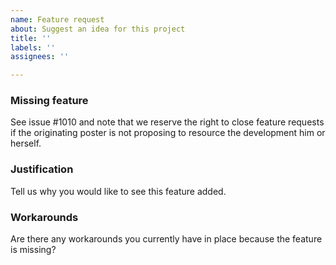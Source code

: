 ```yaml
---
name: Feature request
about: Suggest an idea for this project
title: ''
labels: ''
assignees: ''

---
```


### Missing feature
See issue #1010 and note that we reserve the right to close feature requests if the originating poster is not proposing to resource the development him or herself.

### Justification
Tell us why you would like to see this feature added.

### Workarounds
Are there any workarounds you currently have in place because the feature is missing?
